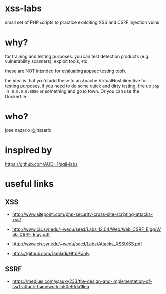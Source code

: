 # xss-labs

small set of PHP scripts to practice exploiting XSS and CSRF injection vulns

# why?

for training and testing purposes. you can test detection products (e.g. vulnerability scanners), exploit tools, etc. 

these are NOT intended for evaluating appsec testing tools.

the idea is that you'd add these to an Apache VirtualHost directive for testing purposes. if you need to do some quick and dirty testing, fire up `php -S 0.0.0.0:8080` or something and go to town. Or you can use the Dockerfile.

# who?

jose nazario @jnazario

# inspired by 

https://github.com/AUDI-1/sqli-labs

# useful links

## XSS
- http://www.sitepoint.com/php-security-cross-site-scripting-attacks-xss/
- http://www.cis.syr.edu/~wedu/seed/Labs_12.04/Web/Web_CSRF_Elgg/Web_CSRF_Elgg.pdf
- http://www.cis.syr.edu/~wedu/seed/Labs/Attacks_XSS/XSS.pdf

- https://github.com/Danladi/HttpPwnly

## SSRF
- https://medium.com/@auxy233/the-design-and-implementation-of-ssrf-attack-framework-550e9fda16ea
